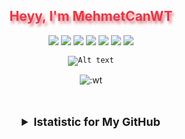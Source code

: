 <h2 align="center" style="color:#e63946;text-shadow: 3px 4px 4px rgba(205, 50, 70, 0.7);">Heyy, I'm MehmetCanWT</h2>
<div align="center">
</div>
<p align="center">
<a href="https://discord.com/users/302443204018700290" target"blank_"><img src="https://img.shields.io/badge/discord%20-7289DA.svg?&style=for-the-badge&logo=discord&logoColor=white"></a>
<a href="https://github.com/MehmetCanWT" target"blank_"><img src="https://img.shields.io/badge/GitHub%20-191717.svg?&style=for-the-badge&logo=github&logoColor=white"></a>
<a href="https://www.youtube.com/channel/UCpzw66qXgU2qBLcKpvZ3vCQ" target"blank_"><img src="https://img.shields.io/badge/youtube%20-ff0000.svg?&style=for-the-badge&logo=youtube&logoColor=white"></a>
<a href="https://steamcommunity.com/profiles/76561198200466026" target"blank_"><img src="https://img.shields.io/badge/steam%20-171a21.svg?&style=for-the-badge&logo=steam&logoColor=white"></a>
<a href="https://open.spotify.com/user/31jngbszpqr4yxe5uom3ik5x4eme" target"blank_"><img src="https://img.shields.io/badge/Spotify%20-1ed760.svg?&style=for-the-badge&logo=spotify&logoColor=white"></a>
<a href="https://discord.gg/G5jwP749Tw" target"blank_"><img src="https://img.shields.io/badge/Discord-Join-pink?style=for-the-badge&logo=discord"></a>
<a href="https://discord.com/users/302443204018700290" title="Discord Account"><img src="https://lanyard-profile-readme.vercel.app/api/302443204018700290"></a>

<div align="center">
 
<code>![Alt text](https://spotify-recently-played-readme.vercel.app/api?user=31jngbszpqr4yxe5uom3ik5x4eme)</code>
 
<img src="https://count.getloli.com/get/@:wt?theme=gelbooru-h" alt=":wt" />
</div>
<br></br>


</p>




<details align="center">
<summary style="font-weight: bold; font-size: 18px">Istatistic for My GitHub</summary>

<img src="https://github-readme-stats.vercel.app/api/top-langs/?username=MehmetCanWT&layout=compact&theme=tokyonight" width="%100" height="150px" alt="stats" />
<img src="https://github-profile-trophy.vercel.app/?username=MehmetCanWT&theme=nord" width="%100" height="150px" alt="stats" />
</details>

    
</div>


